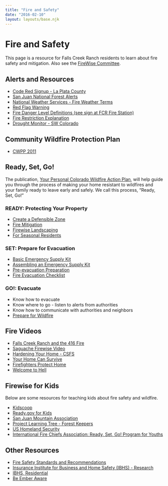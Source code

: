 ```yaml
---
title: "Fire and Safety"
date: "2016-02-10"
layout: layouts/base.njk
---
```


# Fire and Safety

This page is a resource for Falls Creek Ranch residents to learn about fire safety and mitigation. Also see the [FireWise Committee](/committees/firewise-committee/).

## Alerts and Resources

- [Code Red Signup - La Plata County](https://public.coderedweb.com/CNE/en-US/BFEA18547A8D)
- [San Juan National Forest Alerts](https://www.fs.usda.gov/alerts/sanjuan/alerts-notices)
- [National Weather Services - Fire Weather Terms](https://www.weather.gov/gjt/firewx_terms)
- [Red Flag Warning](https://www.iafc.org/docs/default-source/pdf/red-flag-resource-short.pdf)
- [Fire Danger Level Definitions (see sign at FCR Fire Station)](https://www.fs.usda.gov/Internet/FSE_DOCUMENTS/stelprd3837307.pdf)
- [Fire Restriction Explanation](https://gacc.nifc.gov/rmcc/dispatch_centers/r2gjc/fireinfo_restrictions/Explanation_of_Fire_Restrictions.pdf)
- [Drought Monitor - SW Colorado](https://droughtmonitor.unl.edu/CurrentMap/StateDroughtMonitor.aspx?CO)

## Community Wildfire Protection Plan

- [CWPP 2011](/static/2016/03/FCR-Community-Wildfire-Protection-Plan-2011.pdf)

## Ready, Set, Go!

The publication, [Your Personal Colorado Wildfire Action Plan](https://static1.squarespace.com/static/5ea64a6b9614427b0ff93e6d/t/5ebabf24fe32d81b7ca8d550/1589297053102/Colorado-Ready-Set-Go-Wildfire-Action-Plan.pdf), will help guide you through the process of making your home resistant to wildfires and your family ready to leave early and safely. We call this process, “Ready, Set, Go!”

### READY: Protecting Your Property

- [Create a Defensible Zone](https://csfs.colostate.edu/media/sites/22/2021/04/2021_CSFS_HIZGuide_Web.pdf)
- [Fire Mitigation](https://csfs.colostate.edu/wildfire-mitigation/protect-your-home-property-from-wildfire/)
- [Firewise Landscaping](https://www.nfpa.org/-/media/Files/Firewise/Brochures-and-Guides/FirewiseGuideToLandscapeandConstruction.ashx)
- [For Seasonal Residents](https://www.iafc.org/docs/default-source/pdf/seasonal-resident-and-property-owner.pdf)

### SET: Prepare for Evacuation

- [Basic Emergency Supply Kit](https://www.ready.gov/sites/default/files/2021-02/ready_checklist.pdf)
- [Assembling an Emergency Supply Kit](https://www.readyforwildfire.org/prepare-for-wildfire/get-set/emergency-supply-kit/)
- [Pre-evacuation Preparation](https://www.readyforwildfire.org/prepare-for-wildfire/go-evacuation-guide/pre-evacuation-preparation-steps/)
- [Fire Evacuation Checklist](https://www.fs.usda.gov/Internet/FSE_DOCUMENTS/stelprdb5305121.pdf)

### GO!: Evacuate

- Know how to evacuate
- Know where to go - listen to alerts from authorities
- Know how to communicate with authorities and neighbors
- [Prepare for Wildfire](https://www.readyforwildfire.org/prepare-for-wildfire/get-set/wildfire-action-plan/)

## Fire Videos

- [Falls Creek Ranch and the 416 Fire](https://www.nfpa.org/Public-Education/Fire-causes-and-risks/Wildfire/Firewise-USA/Firewise-USA-success)
- [Saguache Firewise Video](https://www.youtube.com/watch?v=ncUsdrNRdrg)
- [Hardening Your Home - CSFS](https://www.wildfireprepared.com/hardening-your-home.html)
- [Your Home Can Survive](https://www.youtube.com/watch?v=vL_syp1ZScM')
- [Firefighters Protect Home](https://www.youtube.com/watch?v=wypQc57kacg)
- [Welcome to Hell](https://www.dailymotion.com/video/x5cef2f)

## Firewise for Kids

Below are some resources for teaching kids about fire safety and wildfire.

- [Kidscoop](https://www.kidscoop.com/downloads/category/environment)
- [Ready.gov for Kids](https://www.ready.gov/kids)
- [San Juan Mountain Association](https://sjma.org/learn/after-school_programs/)
- [Project Learning Tree - Forest Keepers](https://www.plt.org/)
- [US Homeland Security](https://www.ready.gov/kids/disaster-facts/wildfires)
- [International Fire Chiefs Association: Ready, Set, Go! Program for Youths](https://www.wildlandfirersg.org/s/iafc2/youth-guides-MCA4KHXPSBM5G4NPGGGU3NRKGJQI?language=en_US)

## Other Resources

- [Fire Safety Standards and Recommendations](/static/2022/04/Fire-Safety-Standards-and-Recommendations-2022.pdf)
- [Insurance Institute for Business and Home Safety (IBHS) - Research](https://ibhs.org/wp-content/uploads/wpmembers/files/Near-Building_Noncombustible_Zone_Report_IBHS.pdf)
- [IBHS, Residential](https://ibhs.org/residential/)
- [Be Ember Aware](https://naes.agnt.unr.edu/PMS/Pubs/1510_2005_89.pdf)
